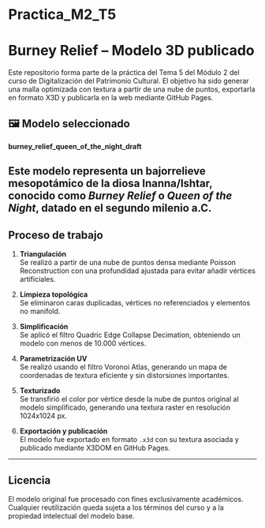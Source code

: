 # Practica_M2_T5
# Burney Relief – Modelo 3D publicado

Este repositorio forma parte de la práctica del Tema 5 del Módulo 2 del curso de Digitalización del Patrimonio Cultural. El objetivo ha sido generar una malla optimizada con textura a partir de una nube de puntos, exportarla en formato X3D y publicarla en la web mediante GitHub Pages.

## 🖼️ Modelo seleccionado
**burney_relief_queen_of_the_night_draft**

Este modelo representa un bajorrelieve mesopotámico de la diosa Inanna/Ishtar, conocido como *Burney Relief* o *Queen of the Night*, datado en el segundo milenio a.C.
---

## Proceso de trabajo
1. **Triangulación**  
   Se realizó a partir de una nube de puntos densa mediante Poisson Reconstruction con una profundidad ajustada para evitar añadir vértices artificiales.

2. **Limpieza topológica**  
   Se eliminaron caras duplicadas, vértices no referenciados y elementos no manifold.

3. **Simplificación**  
   Se aplicó el filtro Quadric Edge Collapse Decimation, obteniendo un modelo con menos de 10.000 vértices.

4. **Parametrización UV**  
   Se realizó usando el filtro Voronoi Atlas, generando un mapa de coordenadas de textura eficiente y sin distorsiones importantes.

5. **Texturizado**  
   Se transfirió el color por vértice desde la nube de puntos original al modelo simplificado, generando una textura raster en resolución 1024x1024 px.

6. **Exportación y publicación**  
   El modelo fue exportado en formato `.x3d` con su textura asociada y publicado mediante X3DOM en GitHub Pages.
---

## Licencia

El modelo original fue procesado con fines exclusivamente académicos. Cualquier reutilización queda sujeta a los términos del curso y a la propiedad intelectual del modelo base.

